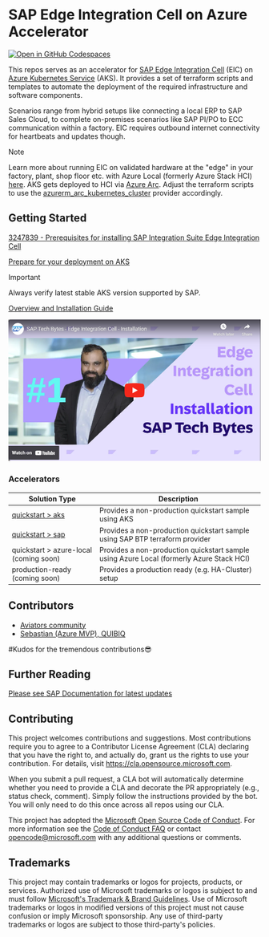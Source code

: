 # SAP Edge Integration Cell on Azure Accelerator

[![Open in GitHub Codespaces](https://github.com/codespaces/badge.svg)](https://github.com/codespaces/new?hide_repo_select=true&ref=main&repo=773743527)

This repos serves as an accelerator for [SAP Edge Integration Cell](https://help.sap.com/docs/integration-suite/sap-integration-suite/setting-up-and-managing-edge-integration-cell) (EIC) on [Azure Kubernetes Service](https://learn.microsoft.com/azure/aks/what-is-aks) (AKS). It provides a set of terraform scripts and templates to automate the deployment of the required infrastructure and software components.

Scenarios range from hybrid setups like connecting a local ERP to SAP Sales Cloud, to complete on-premises scenarios like SAP PI/PO to ECC communication within a factory. EIC requires outbound internet connectivity for heartbeats and updates though.

> [!NOTE]
> Learn more about running EIC on validated hardware at the "edge" in your factory, plant, shop floor etc. with Azure Local (formerly Azure Stack HCI) [here](https://learn.microsoft.com/azure/azure-local/).
> AKS gets deployed to HCI via [Azure Arc](https://learn.microsoft.com/azure/aks/hybrid/resource-manager-quickstart). Adjust the terraform scripts to use the [azurerm_arc_kubernetes_cluster](https://registry.terraform.io/providers/hashicorp/azurerm/latest/docs/resources/arc_kubernetes_cluster) provider accordingly.

## Getting Started

[3247839 - Prerequisites for installing SAP Integration Suite Edge Integration Cell](https://me.sap.com/notes/3247839)

[Prepare for your deployment on AKS](https://help.sap.com/docs/integration-suite/sap-integration-suite/prepare-for-deployment-on-azure-kubernetes-service-aks)

> [!IMPORTANT]
> Always verify latest stable AKS version supported by SAP.

[Overview and Installation Guide](https://blogs.sap.com/2023/11/16/next-gen-hybrid-integration-with-sap-integration-suite-edge-integration-cell-introduction-setup/)

[![Teaser for YouTube video for SAP EIC install](assets/eic-install-video.png)](https://www.youtube.com/watch?v=PHPPnma7Y1A)

### Accelerators

|Solution Type|Description|
|---|---|
|[quickstart > aks](quickstart/aks/README.md)|Provides a non-production quickstart sample using AKS|
|[quickstart > sap](quickstart/sap/README.md)|Provides a non-production quickstart sample using SAP BTP terraform provider|
|quickstart > azure-local (coming soon)|Provides a non-production quickstart sample using Azure Local (formerly Azure Stack HCI)|
|production-ready (coming soon)|Provides a production ready (e.g. HA-Cluster) setup|

## Contributors

- [Aviators community](https://github.com/aviators-germany)
- [Sebastian (Azure MVP), QUIBIQ](https://www.linkedin.com/in/sebastianmeyerit/)

#Kudos for the tremendous contributions😎

## Further Reading

[Please see SAP Documentation for latest updates](https://help.sap.com/docs/integration-suite/sap-integration-suite/prepare-your-kubernetes-cluster)

## Contributing

This project welcomes contributions and suggestions.  Most contributions require you to agree to a
Contributor License Agreement (CLA) declaring that you have the right to, and actually do, grant us
the rights to use your contribution. For details, visit https://cla.opensource.microsoft.com.

When you submit a pull request, a CLA bot will automatically determine whether you need to provide
a CLA and decorate the PR appropriately (e.g., status check, comment). Simply follow the instructions
provided by the bot. You will only need to do this once across all repos using our CLA.

This project has adopted the [Microsoft Open Source Code of Conduct](https://opensource.microsoft.com/codeofconduct/).
For more information see the [Code of Conduct FAQ](https://opensource.microsoft.com/codeofconduct/faq/) or
contact [opencode@microsoft.com](mailto:opencode@microsoft.com) with any additional questions or comments.

## Trademarks

This project may contain trademarks or logos for projects, products, or services. Authorized use of Microsoft 
trademarks or logos is subject to and must follow 
[Microsoft's Trademark & Brand Guidelines](https://www.microsoft.com/en-us/legal/intellectualproperty/trademarks/usage/general).
Use of Microsoft trademarks or logos in modified versions of this project must not cause confusion or imply Microsoft sponsorship.
Any use of third-party trademarks or logos are subject to those third-party's policies.
